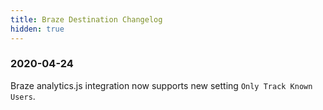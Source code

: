 ```yaml
---
title: Braze Destination Changelog
hidden: true
---
```


### 2020-04-24

Braze analytics.js integration now supports new setting `Only Track Known Users`.
